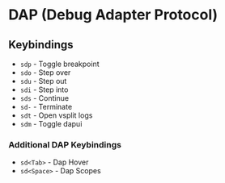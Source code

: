 # DAP (Debug Adapter Protocol)

## Keybindings

- `sdp` - Toggle breakpoint
- `sdo` - Step over
- `sdu` - Step out
- `sdi` - Step into
- `sds` - Continue
- `sd-` - Terminate
- `sdt` - Open vsplit logs
- `sdm` - Toggle dapui

### Additional DAP Keybindings

- `sd<Tab>` - Dap Hover
- `sd<Space>` - Dap Scopes
